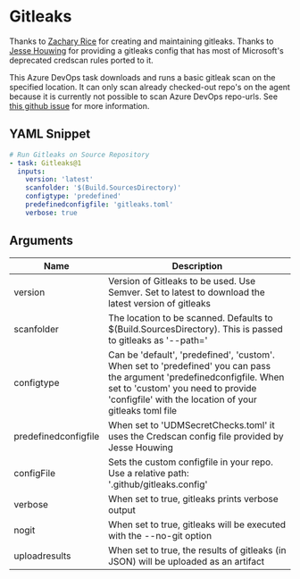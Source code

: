 # Gitleaks

Thanks to [Zachary Rice](https://github.com/zricethezav) for creating and maintaining gitleaks.
Thanks to [Jesse Houwing](https://github.com/jessehouwing) for providing a gitleaks config that has most of Microsoft's deprecated credscan rules ported to it.

This Azure DevOps task downloads and runs a basic gitleak scan on the specified location. It can only scan already checked-out repo's on the agent because it is currently not possible to scan Azure DevOps repo-urls. See [this github issue](https://github.com/zricethezav/gitleaks/issues/440) for more information.

## YAML Snippet

```yaml
# Run Gitleaks on Source Repository
- task: Gitleaks@1
  inputs:
    version: 'latest'
    scanfolder: '$(Build.SourcesDirectory)'
    configtype: 'predefined'
    predefinedconfigfile: 'gitleaks.toml'
    verbose: true
```

## Arguments

| Name | Description |
|-|-|
| version |  Version of Gitleaks to be used. Use Semver. Set to latest to download the latest version of gitleaks |
| scanfolder | The location to be scanned. Defaults to $(Build.SourcesDirectory). This is passed to gitleaks as '--path=' |
| configtype | Can be 'default', 'predefined', 'custom'. When set to 'predefined' you can pass the argument 'predefinedconfigfile. When set to 'custom' you need to provide 'configfile' with the location of your gitleaks toml file |
| predefinedconfigfile | When set to 'UDMSecretChecks.toml' it uses the Credscan config file provided by Jesse Houwing |
| configFile | Sets the custom configfile in your repo. Use a relative path: '.github/gitleaks.config' |
| verbose | When set to true, gitleaks prints verbose output |
| nogit |  When set to true, gitleaks will be executed with the --no-git option |
| uploadresults | When set to true, the results of gitleaks (in JSON) will be uploaded as an artifact |